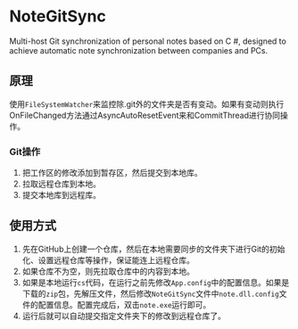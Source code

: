 # NoteGitSync
Multi-host Git synchronization of personal notes based on C #, designed to achieve automatic note synchronization between companies and PCs.

## 原理

使用`FileSystemWatcher`来监控除.git外的文件夹是否有变动。如果有变动则执行OnFileChanged方法通过AsyncAutoResetEvent来和CommitThread进行协同操作。

### Git操作

1. 把工作区的修改添加到暂存区，然后提交到本地库。
2. 拉取远程仓库到本地。
3. 提交本地库到远程库。

## 使用方式

1. 先在GitHub上创建一个仓库，然后在本地需要同步的文件夹下进行Git的初始化、设置远程仓库等操作，保证能连上远程仓库。
2. 如果仓库不为空，则先拉取仓库中的内容到本地。
3. 如果是本地运行`cs`代码，在运行之前先修改`App.config`中的配置信息。如果是下载的`zip`包，先解压文件，然后修改`NoteGitSync`文件中`note.dll.config`文件的配置信息。配置完成后，双击`note.exe`运行即可。
4. 运行后就可以自动提交指定文件夹下的修改到远程仓库了。

